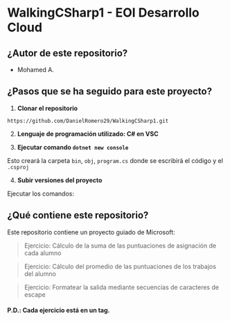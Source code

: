 # WalkingCSharp1 - EOI Desarrollo Cloud

## ¿Autor de este repositorio?

- Mohamed A.

## ¿Pasos que se ha seguido para este proyecto?

1. **Clonar el repositorio**

`https://github.com/DanielRomero29/WalkingCSharp1.git`

2. **Lenguaje de programación utilizado: C# en VSC**

3. **Ejecutar comando `dotnet new console`**

Esto creará la carpeta `bin`, `obj`, `program.cs` donde se escribirá el código y el `.csproj`

4. **Subir versiones del proyecto**

Ejecutar los comandos:

## ¿Qué contiene este repositorio?

Este repositorio contiene un proyecto guiado de Microsoft:

> Ejercicio: Cálculo de la suma de las puntuaciones de asignación de cada alumno

> Ejercicio: Cálculo del promedio de las puntuaciones de los trabajos del alumno

> Ejercicio: Formatear la salida mediante secuencias de caracteres de escape

#### P.D.: Cada ejercicio está en un tag.
